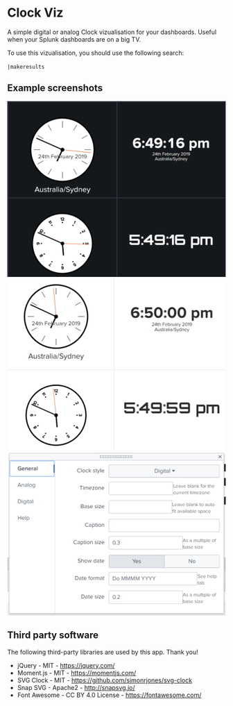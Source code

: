 # **Clock Viz**

A simple digital or analog Clock vizualisation for your dashboards. Useful when your Splunk dashboards are on a big TV.

To use this vizualisation, you should use the following search:

`|makeresults`


## Example screenshots

![screenshot](https://raw.githubusercontent.com/ChrisYounger/clock_viz/master/static/example1.png)
![screenshot](https://raw.githubusercontent.com/ChrisYounger/clock_viz/master/static/example2.png)
![screenshot](https://raw.githubusercontent.com/ChrisYounger/clock_viz/master/static/example3.png)


## Third party software

The following third-party libraries are used by this app. Thank you!

* jQuery - MIT - https://jquery.com/
* Moment.js - MIT - https://momentjs.com/
* SVG Clock - MIT - https://github.com/simonrjones/svg-clock
* Snap SVG - Apache2 - http://snapsvg.io/
* Font Awesome - CC BY 4.0 License - https://fontawesome.com/
